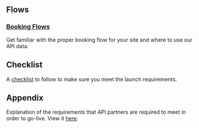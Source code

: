 

## Flows

### [Booking Flows](guides-flow-air.md)
Get familiar with the proper booking flow for your site and where to use our API data.

## Checklist

A [checklist](guides-launch-checklist-air.md) to follow to make sure you meet the launch requirements.

## Appendix

Explanation of the requirements that API
partners are required to meet in order to go-live. View it [here](guides-launch-appendix-air.md).